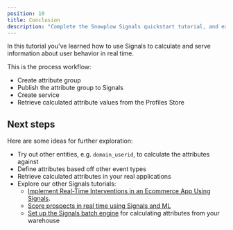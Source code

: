 ```yaml
---
position: 10
title: Conclusion
description: "Complete the Snowplow Signals quickstart tutorial, and explore next steps for real-time customer intelligence."
---
```


In this tutorial you've learned how to use Signals to calculate and serve information about user behavior in real time.

This is the process workflow:

* Create attribute group
* Publish the attribute group to Signals
* Create service
* Retrieve calculated attribute values from the Profiles Store

## Next steps

Here are some ideas for further exploration:

* Try out other entities, e.g. `domain_userid`, to calculate the attributes against
* Define attributes based off other event types
* Retrieve calculated attributes in your real applications
* Explore our other Signals tutorials:
  * [Implement Real-Time Interventions in an Ecommerce App Using Signals](/tutorials/signals-interventions/start).
  * [Score prospects in real time using Signals and ML](/tutorials/signals-ml-prospect-scoring/intro)
  * [Set up the Signals batch engine](/tutorials/signals-batch-engine/start) for calculating attributes from your warehouse

